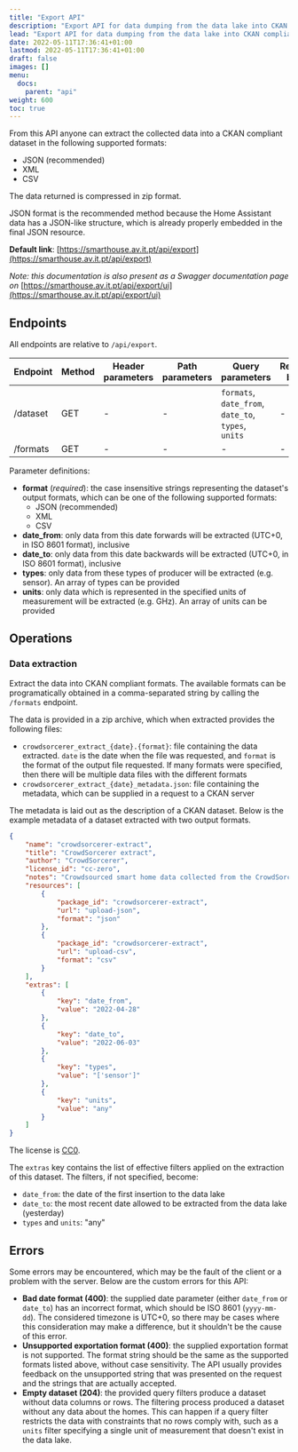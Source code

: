 ```yaml
---
title: "Export API"
description: "Export API for data dumping from the data lake into CKAN compliant formats."
lead: "Export API for data dumping from the data lake into CKAN compliant formats."
date: 2022-05-11T17:36:41+01:00
lastmod: 2022-05-11T17:36:41+01:00
draft: false
images: []
menu:
  docs:
    parent: "api"
weight: 600
toc: true
---
```


From this API anyone can extract the collected data into a CKAN compliant dataset in the following supported formats:
- JSON (recommended)
- XML
- CSV

The data returned is compressed in zip format.

JSON format is the recommended method because the Home Assistant data has a JSON-like structure, which is already properly embedded in the final JSON resource.

**Default link**: [https://smarthouse.av.it.pt/api/export](https://smarthouse.av.it.pt/api/export)

*Note: this documentation is also present as a Swagger documentation page on* [https://smarthouse.av.it.pt/api/export/ui](https://smarthouse.av.it.pt/api/export/ui)

## Endpoints

All endpoints are relative to `/api/export`.

| Endpoint | Method | Header parameters | Path parameters | Query parameters | Request body |
| --- | --- | --- | --- | --- | --- |
| /dataset | GET | - | - | `formats`, `date_from`, `date_to`, `types`, `units` | - |
| /formats | GET | - | - | - | - |

Parameter definitions:

- **format** (*required*): the case insensitive strings representing the dataset's output formats, which can be one of the following supported formats:
  - JSON (recommended)
  - XML
  - CSV
- **date_from**: only data from this date forwards will be extracted (UTC+0, in ISO 8601 format), inclusive
- **date_to**: only data from this date backwards will be extracted (UTC+0, in ISO 8601 format), inclusive
- **types**: only data from these types of producer will be extracted (e.g. sensor). An array of types can be provided
- **units**: only data which is represented in the specified units of measurement will be extracted (e.g. GHz). An array of units can be provided

## Operations

### Data extraction

Extract the data into CKAN compliant formats. The available formats can be programatically obtained in a comma-separated string by calling the `/formats` endpoint.

The data is provided in a zip archive, which when extracted provides the following files:

- `crowdsorcerer_extract_{date}.{format}`: file containing the data extracted. `date` is the date when the file was requested, and `format` is the format of the output file requested. If many formats were specified, then there will be multiple data files with the different formats
- `crowdsorcerer_extract_{date}_metadata.json`: file containing the metadata, which can be supplied in a request to a CKAN server

The metadata is laid out as the description of a CKAN dataset. Below is the example metadata of a dataset extracted with two output formats.

```json
{
    "name": "crowdsorcerer-extract",
    "title": "CrowdSorcerer extract",
    "author": "CrowdSorcerer",
    "license_id": "cc-zero",
    "notes": "Crowdsourced smart home data collected from the CrowdSorcerer open source project. More info on https://smarthouse.av.it.pt",
    "resources": [
        {
            "package_id": "crowdsorcerer-extract",
            "url": "upload-json",
            "format": "json"
        },
        {
            "package_id": "crowdsorcerer-extract",
            "url": "upload-csv",
            "format": "csv"
        }
    ],
    "extras": [
        {
            "key": "date_from",
            "value": "2022-04-28"
        },
        {
            "key": "date_to",
            "value": "2022-06-03"
        },
        {
            "key": "types",
            "value": "['sensor']"
        },
        {
            "key": "units",
            "value": "any"
        }
    ]
}
```

The license is [CC0](https://creativecommons.org/share-your-work/public-domain/cc0/).

The `extras` key contains the list of effective filters applied on the extraction of this dataset. The filters, if not specified, become:
- `date_from`: the date of the first insertion to the data lake
- `date_to`: the most recent date allowed to be extracted from the data lake (yesterday)
- `types` and `units`: "any"

## Errors

Some errors may be encountered, which may be the fault of the client or a problem with the server. Below are the custom errors for this API:

- **Bad date format (400)**: the supplied date parameter (either `date_from` or `date_to`) has an incorrect format, which should be ISO 8601 (`yyyy-mm-dd`). The considered timezone is UTC+0, so there may be cases where this consideration may make a difference, but it shouldn't be the cause of this error.
- **Unsupported exportation format (400)**: the supplied exportation format is not supported. The format string should be the same as the supported formats listed above, without case sensitivity. The API usually provides feedback on the unsupported string that was presented on the request and the strings that are actually accepted.
- **Empty dataset (204)**: the provided query filters produce a dataset without data columns or rows. The filtering process produced a dataset without any data about the homes. This can happen if a query filter restricts the data with constraints that no rows comply with, such as a `units` filter specifying a single unit of measurement that doesn't exist in the data lake.
